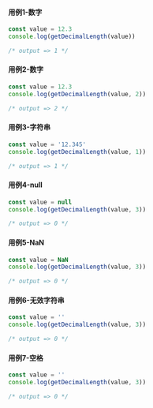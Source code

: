#### 用例1-数字

```typescript
const value = 12.3
console.log(getDecimalLength(value))

/* output => 1 */
```

#### 用例2-数字

```typescript
const value = 12.3
console.log(getDecimalLength(value, 2))

/* output => 2 */
```

#### 用例3-字符串

```typescript
const value = '12.345'
console.log(getDecimalLength(value, 1))

/* output => 1 */
```

#### 用例4-null

```typescript
const value = null
console.log(getDecimalLength(value, 3))

/* output => 0 */
```

#### 用例5-NaN

```typescript
const value = NaN
console.log(getDecimalLength(value, 3))

/* output => 0 */
```

#### 用例6-无效字符串

```typescript
const value = ''
console.log(getDecimalLength(value, 3))

/* output => 0 */
```

#### 用例7-空格

```typescript
const value = ''
console.log(getDecimalLength(value, 3))

/* output => 0 */
```

